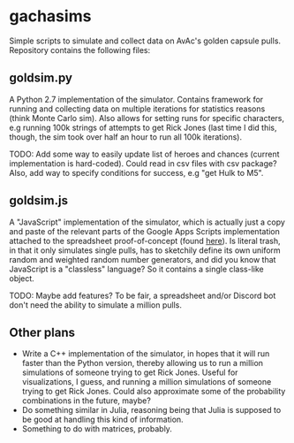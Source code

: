# gachasims
Simple scripts to simulate and collect data on AvAc's golden capsule pulls. Repository contains the following files:

## goldsim.py
A Python 2.7 implementation of the simulator. Contains framework for running and collecting data on multiple iterations for statistics reasons (think Monte Carlo sim). Also allows for setting runs for specific characters, e.g running 100k strings of attempts to get Rick Jones (last time I did this, though, the sim took over half an hour to run all 100k iterations).

TODO: Add some way to easily update list of heroes and chances (current implementation is hard-coded). Could read in csv files with csv package? Also, add way to specify conditions for success, e.g "get Hulk to M5".

## goldsim.js
A "JavaScript" implementation of the simulator, which is actually just a copy and paste of the relevant parts of the Google Apps Scripts implementation attached to the spreadsheet proof-of-concept (found [here](https://docs.google.com/spreadsheets/d/1eD85azNstQWy98AgDPy9-IcpJkOS-ToN1wq3FdUrYlk/edit?usp=drive_web&ouid=108559041921065927514)). Is literal trash, in that it only simulates single pulls, has to sketchily define its own uniform random and weighted random number generators, and did you know that JavaScript is a "classless" language? So it contains a single class-like object.

TODO: Maybe add features? To be fair, a spreadsheet and/or Discord bot don't need the ability to simulate a million pulls.

## Other plans
+ Write a C++ implementation of the simulator, in hopes that it will run faster than the Python version, thereby allowing us to run a million simulations of someone trying to get Rick Jones. Useful for visualizations, I guess, and running a million simulations of someone trying to get Rick Jones. Could also approximate some of the probability combinations in the future, maybe?
+ Do something similar in Julia, reasoning being that Julia is supposed to be good at handling this kind of information.
+ Something to do with matrices, probably.

